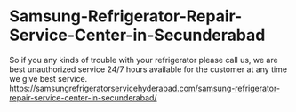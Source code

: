 # Samsung-Refrigerator-Repair-Service-Center-in-Secunderabad
So if you any kinds of trouble with your refrigerator please call us, we are best unauthorized service 24/7 hours available for the customer at any time we give best service.  https://samsungrefrigeratorservicehyderabad.com/samsung-refrigerator-repair-service-center-in-secunderabad/
